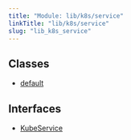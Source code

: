 ```yaml
---
title: "Module: lib/k8s/service"
linkTitle: "lib/k8s/service"
slug: "lib_k8s_service"
---
```


## Classes

- [default](../classes/lib_k8s_service.default.md)

## Interfaces

- [KubeService](../interfaces/lib_k8s_service.KubeService.md)
